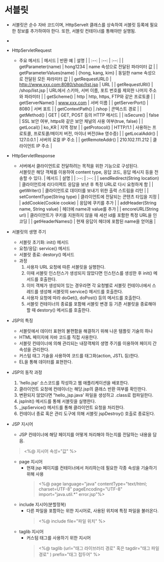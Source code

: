 # 서블릿
- 서블릿은 순수 자바 코드이며, HttpServelt 클래스를 상속하여 서블릿 등록에 필요한 정보를 추가하여야 한다. 또한, 서블릿 컨테이너를 통해야만 실행됨.
- <br>
- HttpServletRequest
   - 주요 메서드
     | 메서드 | 반환 예 | 설명 |
     | :--: | :--: | :--: |
     | getParameter(name) | hong1234 | name 속성으로 전달된 파라미터 값 |
     | getParameterValues(name) | {hong, kang, kim} | 동일한 name 속성으로 전달된 모든 파라미터 값 |
     | getRequestURL() | http://www.xxx.com:8080/shop/list.jsp | URL |
     | getRequestURI() | /shop/list.jsp | URL에서 스키마, 서버 이름, 포트 번호를 제외한 나머지 주소와 파라미터 |
     | getScheme() | http | http, https, FTP와 같은 프로토콜 |
     | getServerName() | www.xxx.com | 서버 이름 |
     | getServerPort() | 8080 | 서버 포트 |
     | getContextPath() | /shop | 콘텍스트 경로 |
     | getMethod() | GET | GET, POST 등의 HTTP 메서드 |
     | isSecure() | false | SSL 보안 여부, https와 같은 보안 채널의 사용 여부(true, false) |
     | getLocal() | ko_KR | 지역 정보 |
     | getProtocol() | HTTP/1.1 | 사용하는 프로토콜, 프로토콜/메이저 버전, 마이너 버전(like 영수증) |
     | getLocalAddr() | 127.0.0.1 | 서버의 로컬 IP 주소 |
     | getRemoteAddr() | 210.102.111.212 | 클라이언트 IP 주소 |
     
- HttpServletResponse
    - 서버에서 클라이언트로 전달하려는 목적을 위한 기능으로 구성된다.<br>
    서블릿은 해당 객체를 이용하여 content type, 응답 코드, 응답 메시지 등을 전송할 수 있다.
      | 메서드 | 설명 |
       | :--: | :--: |
       | sendRedirect(String location) | 클라이언트에 리다이렉트 응답을 보낸 후 특정 URL로 다시 요청하게 함 |
       | getWriter() | 클라이언트로 데이터를 보내기 위한 출력 스트림을 리턴 |
       | setContentType(String type) | 클라이언트에 전달되는 콘텐츠 타입을 지정 |
       | addCookie(Cookie cookie) | 응답에 쿠키를 추가 |
       | addHeader(String name, String value) | 헤더에 name과 value를 추가 |
       | encoreURL(String url) | 클라이언트가 쿠키를 지원하지 않을 때 세션 id를 포함한 특정 URL을 인코딩 |
       | getHeaderNames() | 현재 응답이 헤더에 포함된 name을 얻어옴 |

- 서블릿의 생명 주기
  - 서블릿 초기화: init() 메서드
  - 요청/응답: service() 메서드
  - 서블릿 종료: destory() 메서드
  - 과정
    1. 사용자 URL 요청에 따른 서블릿을 실행한다.
    2. 이때 서블릿 인스턴스가 생성되지 않았다면 인스턴스를 생성한 후 init() 메서드를 호출한다.
    3. 이미 객체가 생성되어 있는 경우라면 각 요청별로 서블릿 컨테이너에서 스레드를 생성해 서블릿의 service() 메서드를 호출한다.
    4. 사용자 요청에 따라 doGet(), doPost() 등의 메서드를 호출한다.
    5. 서블릿 컨테이너의 종료를 포함해 서블릿 변경 등 기존 서블릿을 종료해야 할 때 destory() 메서드를 호출한다.

- JSP의 특징
     - 서블릿에서 데이터 표현의 불편함을 해결하기 위해 나온 템플릿 기술의 하나
     - HTML 페이지에 자바 코드를 직접 사용한다.
     - 서블릿 컨테이너에 의해 관리되는 내장객체의 생명 주기를 이용하여 페이지 간 속성을 관리한다.
     - 커스텀 태그 기술을 사용하여 코드를 태그화(action, JSTL 등)한다.
     - EL을 통해 데이터를 표현한다. 
- JSP의 동작 과정
     1. 'hello.jsp' 소스코드를 작성하고 웹 애플리케이션을 배포한다.
     2. 클라이언트 요청에 컨테이너는 해당.jsp의 클래스 반환 여부를 확인한다.
     3. 변환되지 않았다면 "hello_jsp.java' 파일을 생성하고 .class로 컴파일한다.
     4. jspInit() 메서드를 통해 서블릿을 실행한다.
     5. _jspService() 메서드를 통해 클라이언트 요청을 처리한다.
     6. 컨테이너 종료 혹은 관리 도구에 의해 서블릿 jspDestroy() 호출로 종료된다.
 
- JSP 지시어
     - JSP 컨테이너에 해당 페이지를 어떻게 처리해야 하는지를 전달하는 내용을 담음.
     > <%@ 지시어 속성="값" %>
     - page 지시어
       - 현재 jsp 페이지를 컨테이너에서 처리하는데 필요한 각종 속성을 기술하기 위해 사용
         > <%@ page language="java" contentType="text/html; charset=UTF-8"
                    pageEncoding="UTF-8" import="java.util.*" error.jsp"%>
   - include 지시어(분할정복)
        - 다른 파일을 포함하는 위한 지시어로, 사용된 위치에 특정 파일을 불러온다.
           > <%@ include file="파일 위치" %>
   - taglib 지시어
        - 커스텀 태그를 사용하기 위한 지시어
             > <%@ taglib (url="태그 라이브러리 경로" 혹은 tagdir="태그 파일 경로" )
                prefix="태그 접두어" %>
